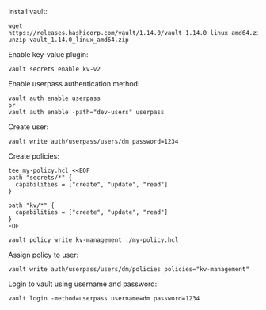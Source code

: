 Install vault:
```
wget https://releases.hashicorp.com/vault/1.14.0/vault_1.14.0_linux_amd64.zip
unzip vault_1.14.0_linux_amd64.zip
```
Enable key-value plugin:
```
vault secrets enable kv-v2
```
Enable userpass authentication method:
```
vault auth enable userpass
or 
vault auth enable -path="dev-users" userpass
```

Create user:
```
vault write auth/userpass/users/dm password=1234
```

Create policies:
```
tee my-policy.hcl <<EOF
path "secrets/*" {
  capabilities = ["create", "update", "read"]
}

path "kv/*" {
  capabilities = ["create", "update", "read"]
}
EOF
```

```
vault policy write kv-management ./my-policy.hcl
```

Assign policy to user:
```
vault write auth/userpass/users/dm/policies policies="kv-management"
```
Login to vault using username and password:
```
vault login -method=userpass username=dm password=1234
```
